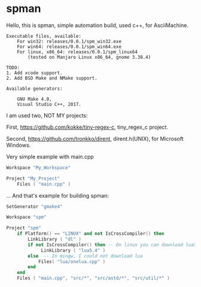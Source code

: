 # spman
Hello, this is spman, simple automation build, used c++, for AsciiMachine.
```
Executable files, available: 
    For win32: releases/0.0.1/spm_win32.exe
    For win64: releases/0.0.1/spm_win64.exe
    For linux, x86_64: releases/0.0.1/spm_linux64
        (tested on Manjaro Linux x86_64, gnome 3.38.4)
```
```
TODO:
1. Add xcode support.
2. Add BSD Make and NMake support. 
```
   
```
Available generators:

    GNU Make 4.0,
    Visual Studio C++, 2017.
```

I am used two, NOT MY projects:

First, https://github.com/kokke/tiny-regex-c, tiny_regex_c project.

Second, https://github.com/tronkko/dirent, dirent.h(UNIX), for Microsoft Windows.

Very simple example with main.cpp
```lua
Workspace "My_Workspace"

Project "My_Project"
    Files ( "main.cpp" )
```

... And that's example for building spman:
```lua
SetGenerator "gmake4"

Workspace "spm"

Project "spm"
    if Platform() == "LINUX" and not IsCrossCompiler() then
        LinkLibrary ( "dl" )
        if not IsCrossCompiler() then -- On linux you can download lua5.4.so
             LinkLibrary ( "lua5.4" ) 
        else  -- In mingw, I could not download lua
            Files( "lua/onelua.cpp" )
        end
    end
    Files ( "main.cpp", "src/*", "src/astd/*", "src/util/*" )
```
